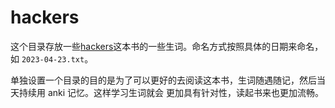 # hackers

这个目录存放一些[hackers]()这本书的一些生词。命名方式按照具体的日期来命名，如 `2023-04-23.txt`。

单独设置一个目录的目的是为了可以更好的去阅读这本书，生词随遇随记，然后当天持续用 anki 记忆。这样学习生词就会
更加具有针对性，读起书来也更加流畅。
